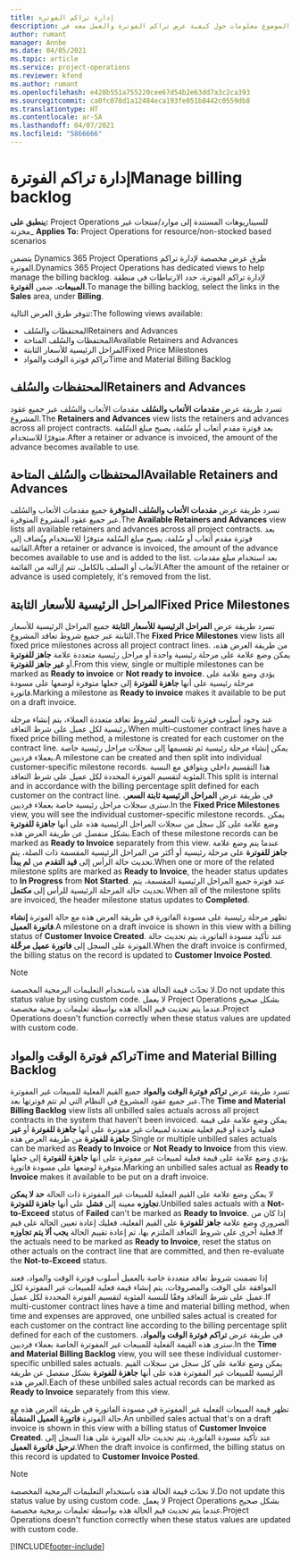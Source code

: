 ```yaml
---
title: إدارة تراكم الفوترة
description: يقدم هذا الموضوع معلومات حول كيفية عرض تراكم الفوترة‬ والعمل معه في Project Operations.
author: rumant
manager: Annbe
ms.date: 04/05/2021
ms.topic: article
ms.service: project-operations
ms.reviewer: kfend
ms.author: rumant
ms.openlocfilehash: e428b551a755220cee67d54b2e63dd7a3c2ca393
ms.sourcegitcommit: ca0fc078d1a12484eca193fe051b8442c0559db8
ms.translationtype: HT
ms.contentlocale: ar-SA
ms.lasthandoff: 04/07/2021
ms.locfileid: "5866666"
---
```

# <a name="manage-billing-backlog"></a><span data-ttu-id="d0f35-103">إدارة تراكم الفوترة</span><span class="sxs-lookup"><span data-stu-id="d0f35-103">Manage billing backlog</span></span>

<span data-ttu-id="d0f35-104">**ينطبق على:** Project Operations للسيناريوهات المستندة إلى موارد/منتجات غير مخزنة‬</span><span class="sxs-lookup"><span data-stu-id="d0f35-104">_ **Applies To:** Project Operations for resource/non-stocked based scenarios</span></span>

<span data-ttu-id="d0f35-105">يتضمن Dynamics 365 Project Operations طرق عرض مخصصة لإدارة تراكم الفوترة.</span><span class="sxs-lookup"><span data-stu-id="d0f35-105">Dynamics 365 Project Operations has dedicated views to help manage the billing backlog.</span></span> <span data-ttu-id="d0f35-106">لإدارة تراكم الفوترة، حدد الارتباطات في منطقة **المبيعات**، ضمن **الفوترة**.</span><span class="sxs-lookup"><span data-stu-id="d0f35-106">To manage the billing backlog, select the links in the **Sales** area, under **Billing**.</span></span> 

<span data-ttu-id="d0f35-107">تتوفر طرق العرض التالية:</span><span class="sxs-lookup"><span data-stu-id="d0f35-107">The following views available:</span></span>

- <span data-ttu-id="d0f35-108">المحتفظات والسُلف</span><span class="sxs-lookup"><span data-stu-id="d0f35-108">Retainers and Advances</span></span>
- <span data-ttu-id="d0f35-109">المحتفظات والسُلف المتاحة</span><span class="sxs-lookup"><span data-stu-id="d0f35-109">Available Retainers and Advances</span></span>
- <span data-ttu-id="d0f35-110">المراحل الرئيسية للأسعار الثابتة</span><span class="sxs-lookup"><span data-stu-id="d0f35-110">Fixed Price Milestones</span></span>
- <span data-ttu-id="d0f35-111">تراكم فوترة الوقت والمواد</span><span class="sxs-lookup"><span data-stu-id="d0f35-111">Time and Material Billing Backlog</span></span>

## <a name="retainers-and-advances"></a><span data-ttu-id="d0f35-112">المحتفظات والسُلف</span><span class="sxs-lookup"><span data-stu-id="d0f35-112">Retainers and Advances</span></span>

<span data-ttu-id="d0f35-113">تسرد طريقة عرض **مقدمات الأتعاب والسُلف‬** مقدمات الأتعاب والسُلف‬ عبر جميع عقود المشروع.</span><span class="sxs-lookup"><span data-stu-id="d0f35-113">The **Retainers and Advances** view lists the retainers and advances across all project contracts.</span></span> <span data-ttu-id="d0f35-114">بعد فوترة مقدم أتعاب أو سُلفة، يصبح مبلغ السُلفة متوفرًا للاستخدام.</span><span class="sxs-lookup"><span data-stu-id="d0f35-114">After a retainer or advance is invoiced, the amount of the advance becomes available to use.</span></span>

## <a name="available-retainers-and-advances"></a><span data-ttu-id="d0f35-115">المحتفظات والسُلف المتاحة</span><span class="sxs-lookup"><span data-stu-id="d0f35-115">Available Retainers and Advances</span></span>

<span data-ttu-id="d0f35-116">تسرد طريقة عرض **مقدمات الأتعاب والسُلف المتوفرة‬** جميع مقدمات الأتعاب والسُلف‬ المتوفرة‬‏‎ عبر جميع عقود المشروع.</span><span class="sxs-lookup"><span data-stu-id="d0f35-116">The **Available Retainers and Advances** view lists all available retainers and advances across all project contracts.</span></span> <span data-ttu-id="d0f35-117">بعد فوترة مقدم أتعاب أو سُلفة، يصبح مبلغ السُلفة متوفرًا للاستخدام ويُضاف إلى القائمة.</span><span class="sxs-lookup"><span data-stu-id="d0f35-117">After a retainer or advance is invoiced, the amount of the advance becomes available to use and is added to the list.</span></span> <span data-ttu-id="d0f35-118">بعد استخدام مبلغ مقدمات الأتعاب أو السلف بالكامل، تتم إزالته من القائمة.</span><span class="sxs-lookup"><span data-stu-id="d0f35-118">After the amount of the retainer or advance is used completely, it's removed from the list.</span></span>

## <a name="fixed-price-milestones"></a><span data-ttu-id="d0f35-119">المراحل الرئيسية للأسعار الثابتة</span><span class="sxs-lookup"><span data-stu-id="d0f35-119">Fixed Price Milestones</span></span>

<span data-ttu-id="d0f35-120">تسرد طريقة عرض **المراحل الرئيسية للأسعار الثابتة‬** جميع المراحل الرئيسية للأسعار الثابتة عبر جميع شروط تعاقد المشروع.</span><span class="sxs-lookup"><span data-stu-id="d0f35-120">The **Fixed Price Milestones** view lists all fixed price milestones across all project contract lines.</span></span> <span data-ttu-id="d0f35-121">من طريقة العرض هذه، يمكن وضع علامة على مرحلة رئيسية واحدة أو مراحل رئيسية متعددة علامة **جاهز للفوترة** أو **غير جاهز للفوترة**.</span><span class="sxs-lookup"><span data-stu-id="d0f35-121">From this view, single or multiple milestones can be marked as **Ready to invoice** or **Not ready to invoice**.</span></span> <span data-ttu-id="d0f35-122">يؤدي وضع علامة على مرحلة رئيسية على أنها **جاهزة للفوترة** إلى جعلها متوفرة لوضعها على مسودة فاتورة.</span><span class="sxs-lookup"><span data-stu-id="d0f35-122">Marking a milestone as **Ready to invoice** makes it available to be put on a draft invoice.</span></span>

<span data-ttu-id="d0f35-123">عند وجود أسلوب فوترة ثابت السعر لشروط تعاقد متعددة العملاء، يتم إنشاء مرحلة رئيسية لكل عميل على شرط التعاقد.</span><span class="sxs-lookup"><span data-stu-id="d0f35-123">When multi-customer contract lines have a fixed price billing method, a milestone is created for each customer on the contract line.</span></span> <span data-ttu-id="d0f35-124">يمكن إنشاء مرحلة رئيسية ثم تقسيمها إلى سجلات مراحل رئيسية خاصة بعملاء فرديين.</span><span class="sxs-lookup"><span data-stu-id="d0f35-124">A milestone can be created and then split into individual customer-specific milestone records.</span></span> <span data-ttu-id="d0f35-125">هذا التقسيم داخلي ويتوافق مع النسبة المئوية لتقسيم الفوترة‬ المحددة لكل عميل على شرط التعاقد.</span><span class="sxs-lookup"><span data-stu-id="d0f35-125">This split is internal and in accordance with the billing percentage split defined for each customer on the contract line.</span></span> <span data-ttu-id="d0f35-126">في طريقة عرض **المراحل الرئيسية ثابتة السعر**، سترى سجلات مراحل رئيسية خاصة بعملاء فرديين.</span><span class="sxs-lookup"><span data-stu-id="d0f35-126">In the **Fixed Price Milestones** view, you will see the individual customer-specific milestone records.</span></span> <span data-ttu-id="d0f35-127">يمكن وضع علامة على كل سجل من سجلات المراحل الرئيسية هذه على أنها **جاهزة للفوترة** بشكل منفصل عن طريقة العرض هذه.</span><span class="sxs-lookup"><span data-stu-id="d0f35-127">Each of these milestone records can be marked as **Ready to Invoice** separately from this view.</span></span> <span data-ttu-id="d0f35-128">عندما يتم وضع علامة **جاهز للفوترة** على مرحلة رئيسية أو أكثر من المراحل الرئيسية المقسمة ذات الصلة، يتم تحديث حالة الرأس إلى **قيد التقدم** من **لم يبدأ‬**.</span><span class="sxs-lookup"><span data-stu-id="d0f35-128">When one or more of the related milestone splits are marked as **Ready to Invoice**, the header status updates to **In Progress** from **Not Started**.</span></span> <span data-ttu-id="d0f35-129">عند فوترة جميع المراحل الرئيسية المقسمة، يتم تحديث حالة المرحلة الرئيسية للرأس إلى **مكتمل**.</span><span class="sxs-lookup"><span data-stu-id="d0f35-129">When all of the milestone splits are invoiced, the header milestone status updates to **Completed**.</span></span>

<span data-ttu-id="d0f35-130">تظهر مرحلة رئيسية على مسودة الفاتورة في طريقة العرض هذه مع حالة الفوترة **إنشاء فاتورة العميل**.</span><span class="sxs-lookup"><span data-stu-id="d0f35-130">A milestone on a draft invoice is shown in this view with a billing status of **Customer Invoice Created**.</span></span> <span data-ttu-id="d0f35-131">عند تأكيد مسودة الفاتورة، يتم تحديث حالة الفوترة على السجل إلى **فاتورة عميل مرحَّلة‬**.</span><span class="sxs-lookup"><span data-stu-id="d0f35-131">When the draft invoice is confirmed, the billing status on the record is updated to **Customer Invoice Posted**.</span></span> 

> [!NOTE] 
> <span data-ttu-id="d0f35-132">لا تحدّث قيمة الحالة هذه باستخدام التعليمات البرمجية المخصصة.</span><span class="sxs-lookup"><span data-stu-id="d0f35-132">Do not update this status value by using custom code.</span></span> <span data-ttu-id="d0f35-133">لا يعمل Project Operations بشكل صحيح عندما يتم تحديث قيم الحالة هذه بواسطة تعليمات برمجية مخصصة.</span><span class="sxs-lookup"><span data-stu-id="d0f35-133">Project Operations doesn't function correctly when these status values are updated with custom code.</span></span>

## <a name="time-and-material-billing-backlog"></a><span data-ttu-id="d0f35-134">تراكم فوترة الوقت والمواد</span><span class="sxs-lookup"><span data-stu-id="d0f35-134">Time and Material Billing Backlog</span></span>

<span data-ttu-id="d0f35-135">تسرد طريقة عرض **تراكم فوترة الوقت والمواد‬** جميع القيم الفعلية للمبيعات غير المفوترة عبر جميع عقود المشروع في النظام التي لم تتم فوترتها بعد.</span><span class="sxs-lookup"><span data-stu-id="d0f35-135">The **Time and Material Billing Backlog** view lists all unbilled sales actuals across all project contracts in the system that haven't been invoiced.</span></span> <span data-ttu-id="d0f35-136">يمكن وضع علامة على قيمة فعلية واحدة أو قيم فعلية متعددة لمبيعات غير مفوترة على أنها **جاهزة للفوترة** أو **غير جاهزة للفوترة** من طريقة العرض هذه.</span><span class="sxs-lookup"><span data-stu-id="d0f35-136">Single or multiple unbilled sales actuals can be marked as **Ready to Invoice** or **Not Ready to Invoice** from this view.</span></span> <span data-ttu-id="d0f35-137">يؤدي وضع علامة على قيمة فعلية لمبيعات غير مفوترة على أنها **جاهزة للفوترة** إلى جعلها متوفرة لوضعها على مسودة فاتورة.</span><span class="sxs-lookup"><span data-stu-id="d0f35-137">Marking an unbilled sales actual as **Ready to Invoice** makes it available to be put on a draft invoice.</span></span>

<span data-ttu-id="d0f35-138">لا يمكن وضع علامة على القيم الفعلية للمبيعات غير المفوترة ذات الحالة **حد لا يمكن تجاوزه** معينة إلى **فشل** على أنها **جاهزة للفوترة**.</span><span class="sxs-lookup"><span data-stu-id="d0f35-138">Unbilled sales actuals with a **Not-to-Exceed** status of **Failed** can't be marked as **Ready to Invoice**.</span></span> <span data-ttu-id="d0f35-139">إذا كان من الضروري وضع علامة **جاهز للفوترة** على القيم الفعلية، فعليك إعادة تعيين الحالة على قيم فعلية أخرى على شروط التعاقد الملتزم بها، ثم إعادة تقييم الحالة **يجب ألا يتم تجاوزه**.</span><span class="sxs-lookup"><span data-stu-id="d0f35-139">If the actuals need to be marked as **Ready to Invoice**, reset the status on other actuals on the contract line that are committed, and then re-evaluate the **Not-to-Exceed** status.</span></span>

<span data-ttu-id="d0f35-140">إذا تضمنت شروط تعاقد متعددة خاصة بالعميل أسلوب فوترة الوقت والمواد، فعند الموافقة على الوقت والمصروفات، يتم إنشاء قيمة فعلية للمبيعات غير المفوترة لكل عميل على شرط التعاقد وفقًا للنسبة المئوية لتقسيم الفوترة‬ المحددة لكل عميل.</span><span class="sxs-lookup"><span data-stu-id="d0f35-140">If multi-customer contract lines have a time and material billing method, when time and expenses are approved, one unbilled sales actual is created for each customer on the contract line according to the billing percentage split defined for each of the customers.</span></span> <span data-ttu-id="d0f35-141">في طريقة عرض **تراكم فوترة الوقت والمواد‬**، سترى هذه القيمة الفعلية للمبيعات غير المفوترة الخاصة بعملاء فرديين.</span><span class="sxs-lookup"><span data-stu-id="d0f35-141">In the **Time and Material Billing Backlog** view, you will see these individual customer-specific unbilled sales actuals.</span></span> <span data-ttu-id="d0f35-142">يمكن وضع علامة على كل سجل من سجلات القيم الرئيسية للمبيعات غير المفوترة هذه على أنها **جاهزة للفوترة** بشكل منفصل عن طريقة العرض هذه.</span><span class="sxs-lookup"><span data-stu-id="d0f35-142">Each of these unbilled sales actual records can be marked as **Ready to Invoice** separately from this view.</span></span>

<span data-ttu-id="d0f35-143">تظهر قيمة المبيعات الفعلية غير المفوترة في مسودة الفاتورة في طريقة العرض هذه مع حالة الفوترة **فاتورة العميل المنشأة‬**.</span><span class="sxs-lookup"><span data-stu-id="d0f35-143">An unbilled sales actual that's on a draft invoice is shown in this view with a billing status of **Customer Invoice Created**.</span></span> <span data-ttu-id="d0f35-144">عند تأكيد مسودة الفاتورة، يتم تحديث حالة الفوترة على هذا السجل إلى **ترحيل فاتورة العميل**.</span><span class="sxs-lookup"><span data-stu-id="d0f35-144">When the draft invoice is confirmed, the billing status on this record is updated to **Customer Invoice Posted**.</span></span> 

> [!NOTE] 
> <span data-ttu-id="d0f35-145">لا تحدّث قيمة الحالة هذه باستخدام التعليمات البرمجية المخصصة.</span><span class="sxs-lookup"><span data-stu-id="d0f35-145">Do not update this status value by using custom code.</span></span> <span data-ttu-id="d0f35-146">لا يعمل Project Operations بشكل صحيح عندما يتم تحديث قيم الحالة هذه بواسطة تعليمات برمجية مخصصة.</span><span class="sxs-lookup"><span data-stu-id="d0f35-146">Project Operations doesn't function correctly when these status values are updated with custom code.</span></span>


[!INCLUDE[footer-include](../includes/footer-banner.md)]
